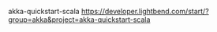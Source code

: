 akka-quickstart-scala
https://developer.lightbend.com/start/?group=akka&project=akka-quickstart-scala
